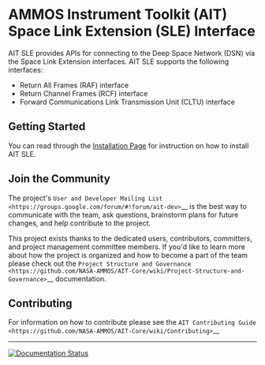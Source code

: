 AMMOS Instrument Toolkit (AIT) Space Link Extension (SLE) Interface
===================================================================

AIT SLE provides APIs for connecting to the Deep Space Network (DSN) via the Space Link
Extension interfaces. AIT SLE supports the following interfaces:

- Return All Frames (RAF) interface
- Return Channel Frames (RCF) interface
- Forward Communications Link Transmission Unit (CLTU) interface

Getting Started
---------------

You can read through the [Installation Page](http://ait-dsn.readthedocs.io/en/latest/installation.html) for instruction on how to install AIT SLE.

Join the Community
------------------

The project's `User and Developer Mailing List <https://groups.google.com/forum/#!forum/ait-dev>`__ is the best way to communicate with the team, ask questions, brainstorm plans for future changes, and help contribute to the project.

This project exists thanks to the dedicated users, contributors, committers, and project management committee members. If you'd like to learn more about how the project is organized and how to become a part of the team please check out the `Project Structure and Governance <https://github.com/NASA-AMMOS/AIT-Core/wiki/Project-Structure-and-Governance>`__ documentation.

Contributing
------------

For information on how to contribute please see the `AIT Contributing
Guide <https://github.com/NASA-AMMOS/AIT-Core/wiki/Contributing>`__

-----
[![Documentation Status](https://readthedocs.org/projects/ait-dsn/badge/?version=master)](http://ait-dsn.readthedocs.io/en/master/?badge=master)
